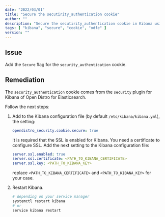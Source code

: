 ```yaml
---
date: "2022/03/01"
title: "Secure the secutirity_authentication cookie"
author: ""
description: "Secure the secutirity_authentication cookie in Kibana using Open Distro for Elasticsearch"
tags: [ "kibana", "secure", "cookie", "odfe" ]
version: ""
---
```


## Issue

Add the `Secure` flag for the `security_authentication` cookie.

## Remediation

The `security_authentication` cookie comes from the `security` plugin for Kibana of Open Distro for Elasticsearch.

Follow the next steps:

1. Add to the Kibana configuration file (by default `/etc/kibana/kibana.yml`), the setting:

    ```yml
    opendistro_security.cookie.secure: true
    ```

    It is required that the SSL is enabled for Kibana. You need a certificate to configure SSL. Add the next setting to the Kibana configuration file:

    ```yml
    server.ssl.enabled: true
    server.ssl.certificate: <PATH_TO_KIBANA_CERTIFICATE>
    server.ssl.key: <PATH_TO_KIBANA_KEY>
    ```

    replace `<PATH_TO_KIBANA_CERTIFICATE>` and `<PATH_TO_KIBANA_KEY>` for your case.


2. Restart Kibana.
    ```sh
    # depending on your service manager
    systemctl restart kibana
    # or
    service kibana restart
    ```
